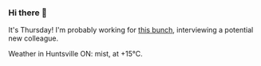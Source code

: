 ### Hi there :wave:

It's Thursday! I'm probably working for [this bunch](https://github.com/kohofinancial), interviewing a potential new colleague.

Weather in Huntsville ON: mist, at +15°C.
